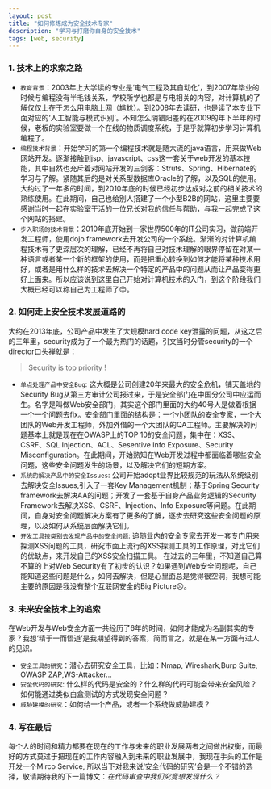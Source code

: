 ```yaml
---
layout: post
title: "如何修炼成为安全技术专家"
description: "学习与打磨你自身的安全技术"
tags: [web, security]
---
```


### 1. 技术上的求索之路
* `教育背景`：2003年上大学读的专业是‘电气工程及其自动化’，到2007年毕业的时候与编程没有半毛钱关系，学校所学也都是与电相关的内容，对计算机的了解仅仅上在于怎么用电脑上网（尴尬）。到2008年去读研，也是读了本专业下面对应的‘人工智能与模式识别’。不知怎么阴错阳差的在2009的年下半年的时候，老板的实验室要做一个在线的物质调度系统，于是乎就算初步学习计算机编程了。
* `编程技术背景`：开始学习的第一个编程技术就是随大流的java语言，用来做Web网站开发。逐渐接触到jsp、javascript、css这一套关于web开发的基本技能，其中自然也充斥着对网站开发的三剑客：Struts、Spring、Hibernate的学习与了解。紧随其后的是对关系型数据库Oracle的了解，以及SQL的使用。大约过了一年多的时间，到2010年底的时候已经初步达成对之前的相关技术的熟练使用。在此期间，自己也给别人搭建了一个小型B2B的网站，这里主要要感谢当时一起在实验室干活的一位兄长对我的信任与帮助，与我一起完成了这个网站的搭建。
* `步入职场的技术背景`：2010年底开始到一家世界500年的IT公司实习，做前端开发工程师，使用dojo framework去开发公司的一个系统。渐渐的对计算机编程技术有了更深层次的理解，已经不再将自己对技术理解的眼界停留在对某一种语言或者某一个新的框架的使用，而是把重心转换到如何才能将某种技术用好，或者是用什么样的技术去解决一个特定的产品中的问题从而让产品变得更好上面来。所以应该说到这里自己开始对计算机技术的入门，到这个阶段我们大概已经可以称自己为工程师了😊。

### 2. 如何走上安全技术发展道路的
  大约在2013年底，公司产品中发生了大规模hard code key泄露的问题，从这之后的三年里，security成为了一个最为热门的话题，引文当时分管security的一个director口头禅就是：
  > Security is top priority !
  
* `单点处理产品中安全Bug`: 这大概是公司创建20年来最大的安全危机，铺天盖地的Security Bug从第三方审计公司报过来，于是安全部门在中国分公司中应运而生。名字是叫做Web安全部门，其实这个部门里面的大约40号人是做着根据一个一个问题去fix。安全部门里面的结构是：一个小团队的安全专家，一个大团队的Web开发工程师，外加外借的一个大团队的QA工程师。主要解决的问题基本上就是现在在OWASP上的TOP 10的安全问题，集中在：XSS、CSRF、SQL Injection、ACL、Sesentive Info Exposure、Security Misconfiguration。在此期间，开始熟知在Web开发过程中都面临着哪些安全问题，这些安全问题发生的场景，以及解决它们的短期方案。
* `系统的解决产品中的安全Issues`: 公司开始adopt业界比较规范的玩法从系统级别去解决安全Issues,引入了一套Key Management机制；基于Spring Security framework去解决AA的问题；开发了一套基于自身产品业务逻辑的Security Framework去解决XSS、CSRF、Injection、Info Exposure等问题。在此期间，自身对安全问题解决方案有了更多的了解，逐步去研究这些安全问题的原理，以及如何从系统层面解决它们。
* `开发工具按类别去发现产品中的安全问题`: 追随业内的安全专家去开发一套专门用来探测XSS问题的工具，研究市面上流行的XSS探测工具的工作原理，对比它们的优缺点，来开发自己的XSS安全扫描工具。
  在过去的三年里，不知道自己算不算的上对Web Security有了初步的认识？如果遇到Web安全问题呢，自己能知道这些问题是什么，如何去解决，但是心里面总是觉得很空洞，我想可能主要的原因是我没有整个互联网安全的Big Picture😣。

### 3. 未来安全技术上的追索
在Web开发与Web安全方面一共经历了6年的时间，如何才能成为名副其实的专家？我想‘精于一而悟道’是我期望得到的答案，简而言之，就是在某一方面有过人的见识。
* `安全工具的研究`：潜心去研究安全工具，比如：Nmap, Wireshark,Burp Suite, OWASP ZAP,WS-Attacker...
* `安全代码的研究`: 什么样的代码是安全的？什么样的代码可能会带来安全风险？如何能通过类似白盒测试的方式发现安全问题？
* `威胁建模的研究`：如何给一个产品，或者一个系统做威胁建模？

### 4. 写在最后
每个人的时间和精力都要在现在的工作与未来的职业发展两者之间做出权衡，而最好的方式莫过于把现在的工作内容融入到未来的职业发展中，我现在手头的工作是开发一个Mirco Service, 所以当下对我来说‘安全代码的研究’会是一个不错的选择，敬请期待我的下一篇博文：_在代码审查中我们究竟想发现什么？_






